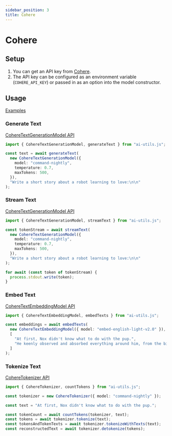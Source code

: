 ```yaml
---
sidebar_position: 3
title: Cohere
---
```


# Cohere

## Setup

1. You can get an API key from [Cohere](https://cohere.com/).
1. The API key can be configured as an environment variable (`COHERE_API_KEY`) or passed in as an option into the model constructor.

## Usage

[Examples](https://github.com/lgrammel/ai-utils.js/tree/main/examples/basic/src/model-provider/cohere)

### Generate Text

[CohereTextGenerationModel API](/api/classes/CohereTextGenerationModel)

```ts
import { CohereTextGenerationModel, generateText } from "ai-utils.js";

const text = await generateText(
  new CohereTextGenerationModel({
    model: "command-nightly",
    temperature: 0.7,
    maxTokens: 500,
  }),
  "Write a short story about a robot learning to love:\n\n"
);
```

### Stream Text

[CohereTextGenerationModel API](/api/classes/CohereTextGenerationModel)

```ts
import { CohereTextGenerationModel, streamText } from "ai-utils.js";

const tokenStream = await streamText(
  new CohereTextGenerationModel({
    model: "command-nightly",
    temperature: 0.7,
    maxTokens: 500,
  }),
  "Write a short story about a robot learning to love:\n\n"
);

for await (const token of tokenStream) {
  process.stdout.write(token);
}
```

### Embed Text

[CohereTextEmbeddingModel API](/api/classes/CohereTextEmbeddingModel)

```ts
import { CohereTextEmbeddingModel, embedTexts } from "ai-utils.js";

const embeddings = await embedTexts(
  new CohereTextEmbeddingModel({ model: "embed-english-light-v2.0" }),
  [
    "At first, Nox didn't know what to do with the pup.",
    "He keenly observed and absorbed everything around him, from the birds in the sky to the trees in the forest.",
  ]
);
```

### Tokenize Text

[CohereTokenizer API](/api/classes/CohereTokenizer)

```ts
import { CohereTokenizer, countTokens } from "ai-utils.js";

const tokenizer = new CohereTokenizer({ model: "command-nightly" });

const text = "At first, Nox didn't know what to do with the pup.";

const tokenCount = await countTokens(tokenizer, text);
const tokens = await tokenizer.tokenize(text);
const tokensAndTokenTexts = await tokenizer.tokenizeWithTexts(text);
const reconstructedText = await tokenizer.detokenize(tokens);
```
